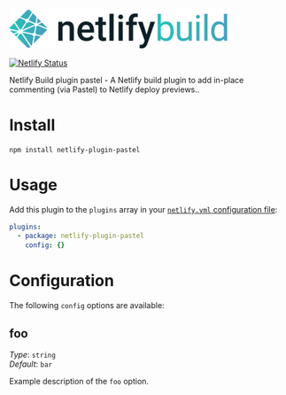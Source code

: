 <img src="static/logo.png" width="400"/><br>

[![Netlify Status](https://api.netlify.com/api/v1/badges/{{siteId}}/deploy-status)](https://app.netlify.com/sites/{{username}}/deploys)

Netlify Build plugin pastel - A Netlify build plugin to add in-place commenting (via Pastel) to Netlify deploy previews..

# Install

```
npm install netlify-plugin-pastel
```

# Usage

Add this plugin to the `plugins` array in your
[`netlify.yml` configuration file](https://docs.netlify.com/configure-builds/file-based-configuration):

```yml
plugins:
  - package: netlify-plugin-pastel
    config: {}
```

# Configuration

The following `config` options are available:

## foo

_Type_: `string`\
_Default_: `bar`

Example description of the `foo` option.
